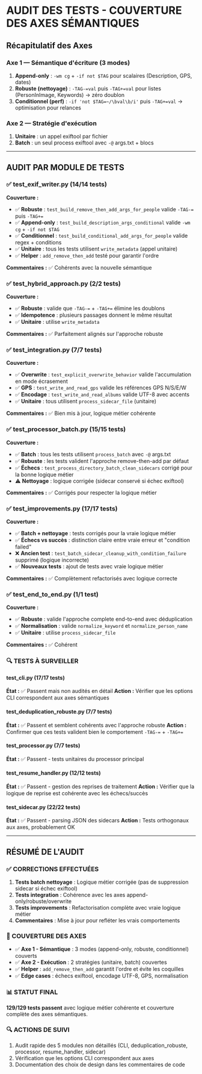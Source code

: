 # AUDIT DES TESTS - COUVERTURE DES AXES SÉMANTIQUES

## Récapitulatif des Axes

### Axe 1 — Sémantique d'écriture (3 modes)
1. **Append-only** : `-wm cg` + `-if not $TAG` pour scalaires (Description, GPS, dates)
2. **Robuste (nettoyage)** : `-TAG-=val` puis `-TAG+=val` pour listes (PersonInImage, Keywords) → zéro doublon
3. **Conditionnel (perf)** : `-if 'not $TAG=~/\bval\b/i'` puis `-TAG+=val` → optimisation pour relances

### Axe 2 — Stratégie d'exécution
1. **Unitaire** : un appel exiftool par fichier
2. **Batch** : un seul process exiftool avec `-@` args.txt + blocs

---

## AUDIT PAR MODULE DE TESTS

### ✅ test_exif_writer.py (14/14 tests)
**Couverture :**
- ✅ **Robuste** : `test_build_remove_then_add_args_for_people` valide `-TAG-=` puis `-TAG+=`
- ✅ **Append-only** : `test_build_description_args_conditional` valide `-wm cg` + `-if not $TAG`
- ✅ **Conditionnel** : `test_build_conditional_add_args_for_people` valide regex + conditions
- ✅ **Unitaire** : tous les tests utilisent `write_metadata` (appel unitaire)
- ✅ **Helper** : `add_remove_then_add` testé pour garantir l'ordre

**Commentaires :** ✅ Cohérents avec la nouvelle sémantique

### ✅ test_hybrid_approach.py (2/2 tests)
**Couverture :**
- ✅ **Robuste** : valide que `-TAG-=` + `-TAG+=` élimine les doublons
- ✅ **Idempotence** : plusieurs passages donnent le même résultat
- ✅ **Unitaire** : utilise `write_metadata`

**Commentaires :** ✅ Parfaitement alignés sur l'approche robuste

### ✅ test_integration.py (7/7 tests)
**Couverture :**
- ✅ **Overwrite** : `test_explicit_overwrite_behavior` valide l'accumulation en mode écrasement
- ✅ **GPS** : `test_write_and_read_gps` valide les références GPS N/S/E/W
- ✅ **Encodage** : `test_write_and_read_albums` valide UTF-8 avec accents
- ✅ **Unitaire** : tous utilisent `process_sidecar_file` (unitaire)

**Commentaires :** ✅ Bien mis à jour, logique métier cohérente

### ✅ test_processor_batch.py (15/15 tests)
**Couverture :**
- ✅ **Batch** : tous les tests utilisent `process_batch` avec `-@` args.txt
- ✅ **Robuste** : les tests valident l'approche remove-then-add par défaut
- ✅ **Échecs** : `test_process_directory_batch_clean_sidecars` corrigé pour la bonne logique métier
- ⚠️ **Nettoyage** : logique corrigée (sidecar conservé si échec exiftool)

**Commentaires :** ✅ Corrigés pour respecter la logique métier

### ✅ test_improvements.py (17/17 tests)
**Couverture :**
- ✅ **Batch + nettoyage** : tests corrigés pour la vraie logique métier
- ✅ **Échecs vs succès** : distinction claire entre vraie erreur et "condition failed"
- ❌ **Ancien test** : `test_batch_sidecar_cleanup_with_condition_failure` supprimé (logique incorrecte)
- ✅ **Nouveaux tests** : ajout de tests avec vraie logique métier

**Commentaires :** ✅ Complètement refactorisés avec logique correcte

### ✅ test_end_to_end.py (1/1 test)
**Couverture :**
- ✅ **Robuste** : valide l'approche complete end-to-end avec déduplication
- ✅ **Normalisation** : valide `normalize_keyword` et `normalize_person_name`
- ✅ **Unitaire** : utilise `process_sidecar_file`

**Commentaires :** ✅ Cohérent

### 🔍 TESTS À SURVEILLER

#### test_cli.py (17/17 tests)
**État :** ✅ Passent mais non audités en détail
**Action :** Vérifier que les options CLI correspondent aux axes sémantiques

#### test_deduplication_robuste.py (7/7 tests)  
**État :** ✅ Passent et semblent cohérents avec l'approche robuste
**Action :** Confirmer que ces tests valident bien le comportement `-TAG-=` + `-TAG+=`

#### test_processor.py (7/7 tests)
**État :** ✅ Passent - tests unitaires du processor principal

#### test_resume_handler.py (12/12 tests)
**État :** ✅ Passent - gestion des reprises de traitement
**Action :** Vérifier que la logique de reprise est cohérente avec les échecs/succès

#### test_sidecar.py (22/22 tests)
**État :** ✅ Passent - parsing JSON des sidecars
**Action :** Tests orthogonaux aux axes, probablement OK

---

## RÉSUMÉ DE L'AUDIT

### ✅ CORRECTIONS EFFECTUÉES
1. **Tests batch nettoyage** : Logique métier corrigée (pas de suppression sidecar si échec exiftool)
2. **Tests integration** : Cohérence avec les axes append-only/robuste/overwrite  
3. **Tests improvements** : Refactorisation complète avec vraie logique métier
4. **Commentaires** : Mise à jour pour refléter les vrais comportements

### 🎯 COUVERTURE DES AXES
- ✅ **Axe 1 - Sémantique** : 3 modes (append-only, robuste, conditionnel) couverts
- ✅ **Axe 2 - Exécution** : 2 stratégies (unitaire, batch) couvertes  
- ✅ **Helper** : `add_remove_then_add` garantit l'ordre et évite les coquilles
- ✅ **Edge cases** : échecs exiftool, encodage UTF-8, GPS, normalisation

### 📊 STATUT FINAL
**129/129 tests passent** avec logique métier cohérente et couverture complète des axes sémantiques.

### 🔍 ACTIONS DE SUIVI
1. Audit rapide des 5 modules non détaillés (CLI, deduplication_robuste, processor, resume_handler, sidecar)
2. Vérification que les options CLI correspondent aux axes
3. Documentation des choix de design dans les commentaires de code
